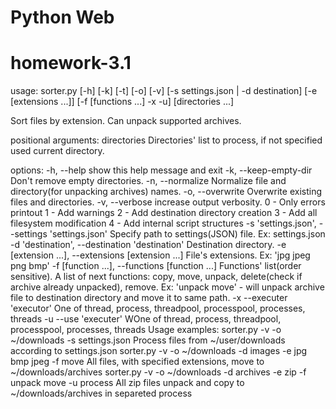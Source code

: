 # Python Web
# homework-3.1
usage: sorter.py [-h] [-k] [-t] [-o] [-v] [-s settings.json | -d destination]
                 [-e [extensions ...]] [-f [functions ...] -x -u]
                 [directories ...]

Sort files by extension. Can unpack supported archives.

positional arguments:
  directories           Directories' list to process,
                        if not specified used current directory.

options:
  -h, --help            show this help message and exit
  -k, --keep-empty-dir  Don't remove empty directories.
  -n, --normalize       Normalize file and directory(for unpacking archives) names.
  -o, --overwrite       Overwrite existing files and directories.
  -v, --verbose         increase output verbosity.
                            0 - Only errors printout
                            1 - Add warnings
                            2 - Add destination directory creation
                            3 - Add all filesystem modification
                            4 - Add internal script structures
  -s 'settings.json', --settings 'settings.json'
                        Specify path to settings(JSON) file. Ex: settings.json
  -d 'destination', --destination 'destination'
                        Destination directory.
  -e [extension ...], --extensions [extension ...]
                        File's extensions. Ex: 'jpg jpeg png bmp'
  -f [function ...], --functions [function ...]
                        Functions' list(order sensitive).
                            A list of next functions:
                            copy, move, unpack, delete(check if archive already unpacked), remove.
                            Ex: 'unpack move' - will unpack archive file to destination directory
                            and move it to same path.
  -x --executer 'executor'  One of thread, process, threadpool, processpool, processes, threads
  -u --use 'executer'   WOne of thread, process, threadpool, processpool, processes, threads
Usage examples:
    sorter.py -v -o ~/downloads -s settings.json
      Process files from ~/user/downloads according to settings.json
    sorter.py -v -o ~/downloads -d images -e jpg bmp jpeg -f move
      All files, with specified extensions, move to ~/downloads/archives
    sorter.py -v -o ~/downloads -d archives -e zip -f unpack move -u process
      All zip files unpack and copy to ~/downloads/archives in separeted process
